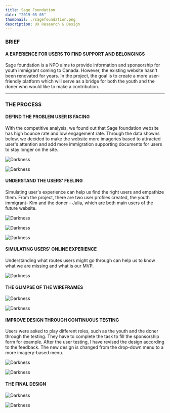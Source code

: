 ```yaml
---
title: Sage Foundation
date: "2019-05-05"
thumbnail: ./sagefoundation.png
description: UX Research & Design
---
```


### BRIEF

#### A EXPERIENCE FOR USERS TO FIND SUPPORT AND BELONGINGS

Sage foundation is a NPO aims to provide information and sponsorship for youth immigrant coming to Canada. However, the existing website hasn't been renovated for years. In the project, the goal is to create a more user-friendly platform which will serve as a bridge for both the youth and the doner who would like to make a contribution.

---

### THE PROCESS

#### DEFIND THE PROBLEM USER IS FACING

With the competitive analysis, we found out that Sage foundation website has high bounce rate and low engagement rate. Through the data showns below, we decided to make the website more imageries based to attracted user's attention and add more immigration supporting documents for users to stay longer on the site.

<div class="kg-card kg-image-card kg-width-wide">

![Darkness](./sage-foundation.005.png)

</div>

<div class="kg-card kg-image-card kg-width-wide">

![Darkness](./sage-foundation.006.png)

</div>

#### UNDERSTAND THE USERS' FEELING

Simulating user's experience can help us find the right users and empathize them. From the project, there are two user profiles created, the youth immigrant- Kim and the doner - Julia, which are both main users of the future website.

<div class="kg-card kg-image-card kg-width-wide">

![Darkness](./sage-foundation.007.png)

</div>

<div class="kg-card kg-image-card kg-width-wide">

![Darkness](./sage-foundation.008.png)

</div>

<div class="kg-card kg-image-card kg-width-wide">

![Darkness](./sage-foundation.009.png)

</div>

#### SIMULATING USERS' ONLINE EXPERIENCE

Understanding what routes users might go through can help us to know what we are missing and what is our MVP.

<div class="kg-card kg-image-card kg-width-wide">

![Darkness](./sage-foundation.012.png)

</div>

#### THE GLIMPSE OF THE WIREFRAMES

<div class="kg-card kg-image-card kg-width-wide">

![Darkness](./sage-foundation.013.png)

</div>

<div class="kg-card kg-image-card kg-width-wide">

![Darkness](./sage-foundation.014.png)

</div>

#### IMPROVE DESIGN THROUGH CONTINUOUS TESTING

Users were asked to play different roles, such as the youth and the doner through the testing. They have to complete the task to fill the sponsorship form for example. After the user testing, I have revised the design according to the feedback. The new design is changed from the drop-down menu to a more imagery-based menu.

<div class="kg-card kg-image-card kg-width-wide">

![Darkness](./sage-foundation.015.png)

</div>

<div class="kg-card kg-image-card kg-width-wide">

![Darkness](./sage-foundation.016.png)

</div>

#### THE FINAL DESIGN

<div class="kg-card kg-image-card kg-width-wide">

![Darkness](./sage-foundation.019.png)

</div>

<div class="kg-card kg-image-card kg-width-wide">

![Darkness](./sage-foundation.020.png)

</div>
